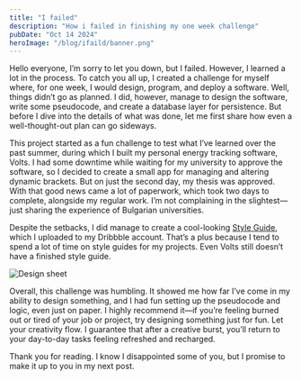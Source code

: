 ```yaml
---
title: "I failed"
description: "How i failed in finishing my one week challenge"
pubDate: "Oct 14 2024"
heroImage: "/blog/ifaild/banner.png"
---
```


Hello everyone, I’m sorry to let you down, but I failed. However, I learned a lot in the process. To catch you all up, I created a challenge for myself where, for one week, I would design, program, and deploy a software. Well, things didn’t go as planned. I did, however, manage to design the software, write some pseudocode, and create a database layer for persistence. But before I dive into the details of what was done, let me first share how even a well-thought-out plan can go sideways.

This project started as a fun challenge to test what I’ve learned over the past summer, during which I built my personal energy tracking software, Volts. I had some downtime while waiting for my university to approve the software, so I decided to create a small app for managing and altering dynamic brackets. But on just the second day, my thesis was approved. With that good news came a lot of paperwork, which took two days to complete, alongside my regular work. I’m not complaining in the slightest—just sharing the experience of Bulgarian universities.

Despite the setbacks, I did manage to create a cool-looking [Style Guide](https://dribbble.com/shots/25013077-Game-Bracket-Manager-Style-Guide), which I uploaded to my Dribbble account. That’s a plus because I tend to spend a lot of time on style guides for my projects. Even Volts still doesn’t have a finished style guide.

![Design sheet](/blog/ifaild/designsheet.png)

Overall, this challenge was humbling. It showed me how far I’ve come in my ability to design something, and I had fun setting up the pseudocode and logic, even just on paper. I highly recommend it—if you’re feeling burned out or tired of your job or project, try designing something just for fun. Let your creativity flow. I guarantee that after a creative burst, you’ll return to your day-to-day tasks feeling refreshed and recharged.

Thank you for reading. I know I disappointed some of you, but I promise to make it up to you in my next post.
